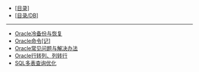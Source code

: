 - [[目录]](/)
- [[目录/DB]](/DB/)
---
- [Oracle冷备份与恢复](/DB/Oracle/Oracle冷备份与恢复)
- [Oracle命令[记]](/DB/Oracle/Oracle命令[记])
- [Oracle常见问题与解决办法](/DB/Oracle/Oracle常见问题与解决办法)
- [Oracle行转列、列转行](/DB/Oracle/Oracle行转列、列转行)
- [SQL多表查询优化](/DB/Oracle/SQL多表查询优化)
